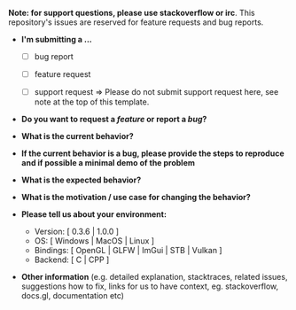 **Note: for support questions, please use stackoverflow or irc**. This
repository's issues are reserved for feature requests and bug reports.

* **I'm submitting a ...**
  - [ ] bug report
  - [ ] feature request
  - [ ] support request => Please do not submit support request here, see note
  at the top of this template.


* **Do you want to request a *feature* or report a *bug*?**



* **What is the current behavior?**



* **If the current behavior is a bug, please provide the steps to reproduce and
if possible a minimal demo of the problem**



* **What is the expected behavior?**



* **What is the motivation / use case for changing the behavior?**



* **Please tell us about your environment:**
  
  - Version: [ 0.3.6 | 1.0.0 ]
  - OS: [ Windows | MacOS | Linux ]
  - Bindings: [ OpenGL | GLFW | ImGui | STB | Vulkan ]
  - Backend: [ C | CPP ]


* **Other information** (e.g. detailed explanation, stacktraces, related issues,
suggestions how to fix, links for us to have context, eg. stackoverflow,
docs.gl, documentation etc)
